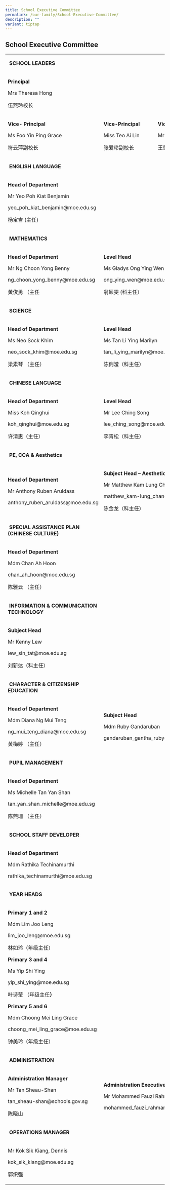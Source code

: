```yaml
---
title: School Executive Committee
permalink: /our-family/School-Executive-Committee/
description: ""
variant: tiptap
---
```

<h2><strong>School Executive Committee</strong></h2><table><tbody><tr><td rowspan="1" colspan="2"><p><strong>&nbsp;SCHOOL LEADERS</strong></p></td><td rowspan="1" colspan="1"><p></p></td><td rowspan="1" colspan="1"><p></p></td><td rowspan="1" colspan="1"><p></p></td></tr><tr><td rowspan="1" colspan="2"><p><strong>Principal</strong></p><p>Mrs Theresa Hong</p><p>伍燕玲校长&nbsp;</p></td><td rowspan="1" colspan="1"><p></p></td><td rowspan="1" colspan="1"><p></p></td><td rowspan="1" colspan="1"><p></p></td></tr><tr><td rowspan="1" colspan="1"><p><strong>Vice- Principal</strong></p><p>Ms Foo Yin Ping Grace </p><p>符云萍副校长</p></td><td rowspan="1" colspan="2"><p><strong>Vice-Principal</strong></p><p>Miss Teo Ai Lin</p><p>张爱玲副校长</p></td><td rowspan="1" colspan="1"><p><strong>Vice-Principal</strong></p><p>Mr Bryan Ong</p><p>王思聪副校长</p></td><td rowspan="1" colspan="1"><p></p></td></tr><tr><td rowspan="1" colspan="2"><p><strong>&nbsp;ENGLISH LANGUAGE</strong></p></td><td rowspan="1" colspan="1"><p></p></td><td rowspan="1" colspan="1"><p></p></td><td rowspan="1" colspan="1"><p></p></td></tr><tr><td rowspan="1" colspan="2"><p><strong>Head of Department</strong></p><p>Mr Yeo Poh Kiat Benjamin</p><p>yeo_poh_kiat_benjamin@moe.edu.sg</p><p>杨宝吉 (主任)</p></td><td rowspan="1" colspan="1"><p></p></td><td rowspan="1" colspan="1"><p></p></td><td rowspan="1" colspan="1"><p></p></td></tr><tr><td rowspan="1" colspan="2"><p>&nbsp;<strong>MATHEMATICS</strong></p></td><td rowspan="1" colspan="1"><p></p></td><td rowspan="1" colspan="1"><p></p></td><td rowspan="1" colspan="1"><p></p></td></tr><tr><td rowspan="1" colspan="1"><p><strong>Head of Department</strong></p><p>Mr Ng Choon Yong Benny</p><p>ng_choon_yong_benny@moe.edu.sg</p><p>黄俊勇 （主任</p></td><td rowspan="1" colspan="4"><p><strong>Level Head</strong></p><p>Ms Gladys Ong Ying Wen</p><p>ong_ying_wen@moe.edu.sg</p><p>翁颖雯 (科主任）</p></td></tr><tr><td rowspan="1" colspan="2"><p>&nbsp;<strong>SCIENCE</strong></p></td><td rowspan="1" colspan="1"><p></p></td><td rowspan="1" colspan="1"><p></p></td><td rowspan="1" colspan="1"><p></p></td></tr><tr><td rowspan="1" colspan="1"><p><strong>Head of Department</strong></p><p>Ms Neo Sock Khim</p><p>neo_sock_khim@moe.edu.sg</p><p>梁素琴 （主任）</p></td><td rowspan="1" colspan="4"><p><strong>Level Head</strong></p><p>Ms Tan Li Ying Marilyn</p><p>tan_li_ying_marilyn@moe.edu.sg</p><p>陈俐滢（科主任）</p></td></tr><tr><td rowspan="1" colspan="2"><p>&nbsp;<strong>CHINESE LANGUAGE</strong></p></td><td rowspan="1" colspan="1"><p></p></td><td rowspan="1" colspan="1"><p></p></td><td rowspan="1" colspan="1"><p></p></td></tr><tr><td rowspan="1" colspan="1"><p><strong>Head of Department</strong></p><p>Miss Koh Qinghui</p><p>koh_qinghui@moe.edu.sg</p><p>许清惠（主任）</p></td><td rowspan="1" colspan="4"><p><strong>Level Head</strong></p><p>Mr Lee Ching Song</p><p>lee_ching_song@moe.edu.sg</p><p>李青松（科主任）</p></td></tr><tr><td rowspan="1" colspan="2"><p>&nbsp;<strong>PE, CCA &amp; Aesthetics</strong></p></td><td rowspan="1" colspan="1"><p></p></td><td rowspan="1" colspan="1"><p></p></td><td rowspan="1" colspan="1"><p></p></td></tr><tr><td rowspan="1" colspan="1"><p><strong>Head of Department</strong></p><p>Mr Anthony Ruben Aruldass</p><p>anthony_ruben_aruldass@moe.edu.sg</p></td><td rowspan="1" colspan="4"><p><strong>Subject Head – Aesthetics</strong></p><p>Mr Matthew Kam Lung Chan</p><p>matthew_kam-lung_chan@moe.edu.sg</p><p>陈金龙（科主任）</p></td></tr><tr><td rowspan="1" colspan="2"><p>&nbsp;<strong>SPECIAL ASSISTANCE PLAN (CHINESE CULTURE)</strong></p></td><td rowspan="1" colspan="1"><p></p></td><td rowspan="1" colspan="1"><p></p></td><td rowspan="1" colspan="1"><p></p></td></tr><tr><td rowspan="1" colspan="2"><p><strong>Head of Department</strong></p><p>Mdm Chan Ah Hoon</p><p>chan_ah_hoon@moe.edu.sg</p><p>陈雅云 （主任）</p></td><td rowspan="1" colspan="1"><p></p></td><td rowspan="1" colspan="1"><p></p></td><td rowspan="1" colspan="1"><p></p></td></tr><tr><td rowspan="1" colspan="2"><p><strong>&nbsp;INFORMATION &amp; COMMUNICATION TECHNOLOGY</strong></p></td><td rowspan="1" colspan="1"><p></p></td><td rowspan="1" colspan="1"><p></p></td><td rowspan="1" colspan="1"><p></p></td></tr><tr><td rowspan="1" colspan="5"><p><strong>Subject Head</strong></p><p>Mr Kenny Lew</p><p>lew_sin_tat@moe.edu.sg</p><p>刘新达（科主任）</p></td></tr><tr><td rowspan="1" colspan="2"><p>&nbsp;<strong>CHARACTER &amp; CITIZENSHIP EDUCATION</strong></p></td><td rowspan="1" colspan="1"><p></p></td><td rowspan="1" colspan="1"><p></p></td><td rowspan="1" colspan="1"><p></p></td></tr><tr><td rowspan="1" colspan="1"><p><strong>Head of Department</strong></p><p>Mdm Diana Ng Mui Teng</p><p>ng_mui_teng_diana@moe.edu.sg</p><p>黄梅婷 （主任）</p></td><td rowspan="1" colspan="4"><p><strong>Subject Head</strong></p><p>Mdm Ruby Gandaruban</p><p>gandaruban_gantha_ruby@moe.edu.sg</p></td></tr><tr><td rowspan="1" colspan="2"><p><strong>&nbsp;PUPIL MANAGEMENT</strong></p></td><td rowspan="1" colspan="1"><p></p></td><td rowspan="1" colspan="1"><p></p></td><td rowspan="1" colspan="1"><p></p></td></tr><tr><td rowspan="1" colspan="2"><p><strong>Head of Department</strong></p><p>Ms Michelle Tan Yan Shan</p><p>tan_yan_shan_michelle@moe.edu.sg</p><p>陈燕珊 （主任）</p></td><td rowspan="1" colspan="1"><p></p></td><td rowspan="1" colspan="1"><p></p></td><td rowspan="1" colspan="1"><p></p></td></tr><tr><td rowspan="1" colspan="2"><p><strong>&nbsp;SCHOOL STAFF DEVELOPER</strong></p></td><td rowspan="1" colspan="1"><p></p></td><td rowspan="1" colspan="1"><p></p></td><td rowspan="1" colspan="1"><p></p></td></tr><tr><td rowspan="1" colspan="2"><p><strong>Head of Department</strong></p><p>Mdm Rathika Techinamurthi</p><p>rathika_techinamurthi@moe.edu.sg</p></td><td rowspan="1" colspan="1"><p></p></td><td rowspan="1" colspan="1"><p></p></td><td rowspan="1" colspan="1"><p></p></td></tr><tr><td rowspan="1" colspan="2"><p><strong>&nbsp;YEAR HEADS</strong></p></td><td rowspan="1" colspan="1"><p></p></td><td rowspan="1" colspan="1"><p></p></td><td rowspan="1" colspan="1"><p></p></td></tr><tr><td rowspan="1" colspan="2"><p><strong>Primary 1 and 2</strong></p><p>Mdm Lim Joo Leng</p><p>lim_joo_leng@moe.edu.sg</p><p>林如玲（年级主任）</p><p></p><p></p><p><strong>Primary 3 and 4</strong></p><p>Ms Yip Shi Ying</p><p>yip_shi_ying@moe.edu.sg</p><p>叶诗莹 （年级主任<strong>）</strong></p><p></p><p></p><p><strong>Primary 5 and 6</strong></p><p>Mdm Choong Mei Ling Grace</p><p>choong_mei_ling_grace@moe.edu.sg</p><p>钟美玲（年级主任）</p></td><td rowspan="1" colspan="1"><p></p></td><td rowspan="1" colspan="1"><p></p></td><td rowspan="1" colspan="1"><p></p></td></tr><tr><td rowspan="1" colspan="2"><p><strong>&nbsp;ADMINISTRATION</strong></p></td><td rowspan="1" colspan="1"><p></p></td><td rowspan="1" colspan="1"><p></p></td><td rowspan="1" colspan="1"><p></p></td></tr><tr><td rowspan="1" colspan="2"><p><strong>Administration Manager</strong></p><p>Mr Tan Sheau-Shan</p><p>tan_sheau-shan@schools.gov.sg</p><p>陈晓山</p></td><td rowspan="1" colspan="2"><p><strong>Administration Executive</strong></p><p>Mr Mohammed Fauzi Rahman</p><p>mohammed_fauzi_rahman@schools.gov.sg</p></td><td rowspan="1" colspan="1"><p></p></td></tr><tr><td rowspan="1" colspan="2"><p><strong>&nbsp;OPERATIONS MANAGER</strong></p></td><td rowspan="1" colspan="1"><p></p></td><td rowspan="1" colspan="1"><p></p></td><td rowspan="1" colspan="1"><p></p></td></tr><tr><td rowspan="1" colspan="2"><p>Mr Kok Sik Kiang, Dennis</p><p>kok_sik_kiang@moe.edu.sg</p><p>郭织强</p></td><td rowspan="1" colspan="1"><p></p></td><td rowspan="1" colspan="1"><p></p></td><td rowspan="1" colspan="1"><p></p></td></tr></tbody></table><p></p>